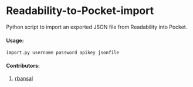 # Readability-to-Pocket-import

Python script to import an exported JSON file from Readability into Pocket.

#### Usage:

```
import.py username password apikey jsonfile
```

#### Contributors:
1) [rbansal](https://github.com/rbansal)